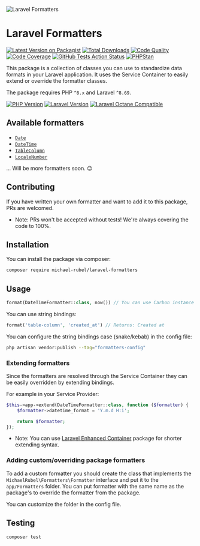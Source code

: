 ![Laravel Formatters](https://user-images.githubusercontent.com/37669560/139543664-89e5c4ed-0648-40c9-bccf-18e42ae4c2d0.png)

# Laravel Formatters
[![Latest Version on Packagist](https://img.shields.io/packagist/v/michael-rubel/laravel-formatters.svg?style=flat-square&logo=packagist)](https://packagist.org/packages/michael-rubel/laravel-formatters)
[![Total Downloads](https://img.shields.io/packagist/dt/michael-rubel/laravel-formatters.svg?style=flat-square&logo=packagist)](https://packagist.org/packages/michael-rubel/laravel-formatters)
[![Code Quality](https://img.shields.io/scrutinizer/quality/g/michael-rubel/laravel-formatters.svg?style=flat-square&logo=scrutinizer)](https://scrutinizer-ci.com/g/michael-rubel/laravel-formatters/?branch=main)
[![Code Coverage](https://img.shields.io/scrutinizer/coverage/g/michael-rubel/laravel-formatters.svg?style=flat-square&logo=scrutinizer)](https://scrutinizer-ci.com/g/michael-rubel/laravel-formatters/?branch=main)
[![GitHub Tests Action Status](https://img.shields.io/github/workflow/status/michael-rubel/laravel-formatters/run-tests/main?style=flat-square&label=tests&logo=github)](https://github.com/michael-rubel/laravel-formatters/actions)
[![PHPStan](https://img.shields.io/github/workflow/status/michael-rubel/laravel-formatters/phpstan/main?style=flat-square&label=larastan&logo=laravel)](https://github.com/michael-rubel/laravel-formatters/actions)


This package is a collection of classes you can use to standardize data formats in your Laravel application.
It uses the Service Container to easily extend or override the formatter classes.

The package requires PHP `^8.x` and Laravel `^8.69`.

[![PHP Version](https://img.shields.io/badge/php-^8.x-777BB4?style=flat-square&logo=php)](https://php.net)
[![Laravel Version](https://img.shields.io/badge/laravel-^8.x-FF2D20?style=flat-square&logo=laravel)](https://laravel.com)
[![Laravel Octane Compatible](https://img.shields.io/badge/octane-compatible-success?style=flat-square&logo=laravel)](https://github.com/laravel/octane)

## Available formatters
- [`Date`](https://github.com/michael-rubel/laravel-formatters/blob/main/src/Collection/DateFormatter.php)
- [`DateTime`](https://github.com/michael-rubel/laravel-formatters/blob/main/src/Collection/DateTimeFormatter.php)
- [`TableColumn`](https://github.com/michael-rubel/laravel-formatters/blob/main/src/Collection/TableColumnFormatter.php)
- [`LocaleNumber`](https://github.com/michael-rubel/laravel-formatters/blob/main/src/Collection/LocaleNumberFormatter.php)

... Will be more formatters soon. 😉

## Contributing
If you have written your own formatter and want to add it to this package, PRs are welcomed.
- Note: PRs won't be accepted without tests! We're always covering the code to 100%.

## Installation
You can install the package via composer:

```bash
composer require michael-rubel/laravel-formatters
```

## Usage

```php
format(DateTimeFormatter::class, now()) // You can use Carbon instance or string timestamp.
```

You can use string bindings:
```php
format('table-column', 'created_at') // Returns: Created at
```

You can configure the string bindings case (snake/kebab) in the config file:
```bash
php artisan vendor:publish --tag="formatters-config"
```

### Extending formatters
Since the formatters are resolved through the Service Container they can be easily overridden by extending bindings.

For example in your Service Provider:
```php
$this->app->extend(DateTimeFormatter::class, function ($formatter) {
    $formatter->datetime_format = 'Y.m.d H:i';

    return $formatter;
});
```

- Note: You can use [Laravel Enhanced Container](https://github.com/michael-rubel/laravel-enhanced-container) package for shorter extending syntax.

### Adding custom/overriding package formatters
To add a custom formatter you should create the class that implements the `MichaelRubel\Formatters\Formatter` interface and put it to the `app/Formatters` folder.
You can put formatter with the same name as the package's to override the formatter from the package.

You can customize the folder in the config file.

## Testing
```bash
composer test
```
